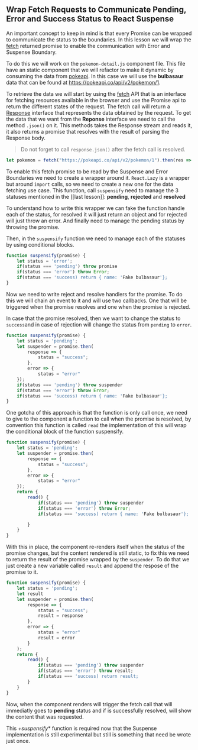 ## Wrap Fetch Requests to Communicate Pending, Error and Success Status to React Suspense

An important concept to keep in mind is that every Promise can be wrapped to communicate the status to the boundaries. In this lesson we will wrap the [fetch](https://developer.mozilla.org/en-US/docs/Web/API/Fetch_API) returned promise to enable the communication with Error and Suspense Boundary.

To do this we will work on the `pokemon-detail.js` component file. This file have an static component that we will refactor to make it dynamic by consuming the data from [pokeapi](https://pokeapi.co). In this case we will use the **bulbasaur** data that can be found at https://pokeapi.co/api/v2/pokemon/1.

To retrieve the data we will start by using the [fetch](https://developer.mozilla.org/en-US/docs/Web/API/Fetch_API) API that is an interface for fetching resources available in the browser and use the Promise api to return the different states of the request. The fetch call will return a [Response](https://developer.mozilla.org/en-US/docs/Web/API/Response) interface that represents the data obtained by the request. To get the data that we want from the **Reponse** interface we need to call the method `.json()` on it. This methods takes the Response stream and reads it, it also returns a promise that resolves with the result of parsing the Response body. 

> Do not forget to call `response.json()` after the fetch call is resolved.

```javascript
let pokemon = fetch("https://pokeapi.co/api/v2/pokemon/1").then(res => res.json() );
```

To enable this fetch promise to be read by the Suspense and Error Boundaries we need to create a wrapper around it.  `React.Lazy` is a wrapper but around `import` calls, so we need to create a new one for the data fetching use case.
This function, call `suspensify` need to manage the 3 statuses mentioned in the [[last lesson]]: **pending**, **rejected** and **resolved**

To understand how to write this wrapper we can fake the function handle each of the status, for resolved it will just return an object and for rejected will just throw an error. And finally need to manage the pending status by throwing the promise.

Then, in the `suspensify` function we need to manage each of the statuses by using conditional blocks.
```javascript
function suspensify(promise) {
    let status = 'error';
    if(status === 'pending') throw promise 
    if(status === 'error') throw Error;
    if(status === 'success) return { name: 'Fake bulbasaur'};
}
```

Now we need to write reject and resolve handlers for the promise. To do this we will chain an event to it and will use two callbacks. One that will be triggered when the promise resolves and one when the promise is rejected.

In case that the promise resolved, then we want to change the status to `success`and in case of rejection will change the status from `pending` to `error`.

```javascript
function suspensify(promise) {
    let status = 'pending';
    let suspender = promise.then(
        response => {
            status = "success";
        },
        error => {
            status = "error"
    });
    if(status === 'pending') throw suspender 
    if(status === 'error') throw Error;
    if(status === 'success) return { name: 'Fake bulbasaur'};
}
```
One gotcha of this approach is that the function is only call once, we need to give to the component a function to call when the promise is resolved, by convention this function is called `read` the implementation of this will wrap the conditional block of the function suspensify.

```javascript
function suspensify(promise) {
    let status = 'pending';
    let suspender = promise.then(
        response => {
            status = "success";
        },
        error => {
            status = "error"
    });
    return {
        read() {
            if(status === 'pending') throw suspender 
            if(status === 'error') throw Error;
            if(status === 'success) return { name: 'Fake bulbasaur'};

        }
    }  
}
```
With this in place, the component re-renders itself when the status of the promise changes, but the content rendered is still static, to fix this we need to return the result of the promise wrapped by the `suspender`. To do that we just create a new variable called `result` and append the respose of the promise to it.

```javascript
function suspensify(promise) {
    let status = 'pending';
    let result
    let suspender = promise.then(
        response => {
            status = "success";
            result = response
        },
        error => {
            status = "error"
            result = error
        }
    );
    return {
        read() {
            if(status === 'pending') throw suspender 
            if(status === 'error') throw result;
            if(status === 'success) return result;
        }
    }  
}
```
Now, when the component renders will trigger the fetch call that will immediatly goes to **pending** status and if is successfully resolved, will show the content that was requested.

This *+suspensify** function is required now that the Suspense implementation is still experimental but still is something that need be wrote just once. 
